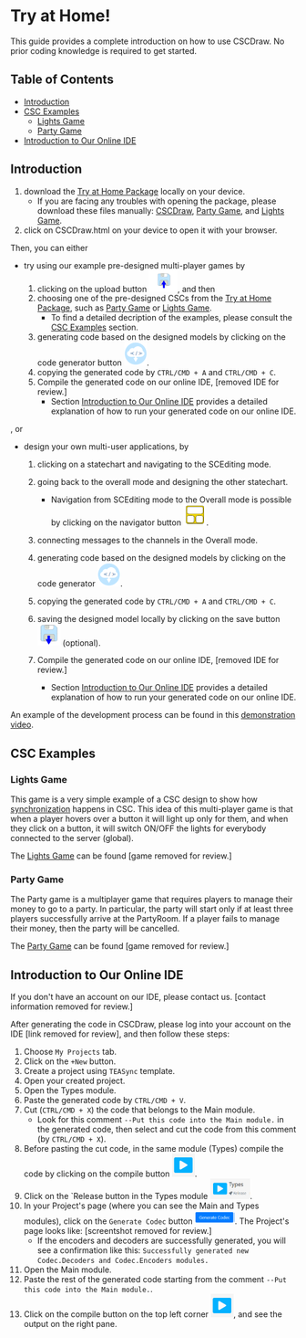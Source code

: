 # Try at Home!

This guide provides a complete introduction on how to use CSCDraw.
No prior coding knowledge is required to get started.


## Table of Contents
- [Introduction](#introduction)
- [CSC Examples](#csc-examples)
    - [Lights Game](#lights-game)
    - [Party Game](#party-game)
- [Introduction to Our Online IDE](#introduction-to-our-online-ide)


## Introduction
1. download the [Try at Home Package](src\TryAtHome.rar) locally on your device. 
    - If you are facing any troubles with opening the package, please download these files manually: [CSCDraw](CSCDraw.html), [Party Game](#party-game), and [Lights Game](#lights-game).
2. click on CSCDraw.html on your device to open it with your browser.

Then, you can either
- try using our example pre-designed multi-player games by
    1. clicking on the upload button <img src="Graphics/upload.png" alt="upload button" width="50"/>, and then 
    2. choosing one of the pre-designed CSCs from the [Try at Home Package](src\TryAtHome.rar), such as [Party Game](#party-game) or [Lights Game](#lights-game). 
        - To find a detailed decription of the examples, please consult the [CSC Examples](#csc-examples) section.
    3. generating code based on the designed models by clicking on the code generator button <img src="Graphics/CodeGen.png" alt="code generator" width="40"/>. 
    4. copying the generated code by `CTRL/CMD + A` and `CTRL/CMD + C`.
    5. Compile the generated code on our online IDE, [removed IDE for review.]
        - Section [Introduction to Our Online IDE](#introduction-to-our-online-ide) provides a detailed explanation of how to run your generated code on our online IDE.
            <!--[STaBL.rocks](https://stabl.rocks/). -->


, or

- design your own multi-user applications, by
    1. clicking on a statechart and navigating to the SCEditing mode.
    2. going back to the overall mode and designing the other statechart. 
        - Navigation from SCEditing mode to the Overall mode is possible by clicking on the navigator button <img src="Graphics/Navigator.png" alt="navigator button" width="40"/>.

    3. connecting messages to the channels in the Overall mode.
    4. generating code based on the designed models by clicking on the code generator <img src="Graphics/CodeGen.png" alt="code generator" width="40"/>. 
    5. copying the generated code by `CTRL/CMD + A` and `CTRL/CMD + C`.
    6. saving the designed model locally by clicking on the save button <img src="Graphics\save.png" alt="save button" width="40"/> (optional).
    7. Compile the generated code on our online IDE, [removed IDE for review.] 
        - Section [Introduction to Our Online IDE](#introduction-to-our-online-ide) provides a detailed explanation of how to run your generated code on our online IDE. 

    <!-- [STaBL.rocks](https://stabl.rocks/). -->


An example of the development process can be found in this [demonstration video](https://anonymous.4open.science/r/CSC-314B/Demo/AnonymousDemo.mp4). 


## CSC Examples


### Lights Game
This game is a very simple example of a CSC design to show how [synchronization](#introduction) happens in CSC.
This idea of this multi-player game is that when
a player hovers over a button it will light up only for them, 
and when they click on a button, it will switch ON/OFF
the lights for everybody connected to the server (global).

The [Lights Game](1-LightsGame\LightsGameCSC.json) can be found [game removed for review.]
<!-- [here](https://stabl.rocks/ShowTeasyncServerClient?teasyncServerId=b110fe0e-259c-46e8-8ec5-d365e5c03f7f). -->


### Party Game
The Party game is a multiplayer game that requires players to manage
their money to go to a party. In particular, the party will start only if at
least three players successfully arrive at the PartyRoom. If a player fails
to manage their money, then the party will be cancelled.

The [Party Game](3-PartyGame\PartyGame.json) can be found [game removed for review.]
<!-- [here](https://stabl.rocks/ShowTeasyncServerClient?teasyncServerId=0e4eba0f-79a2-414b-abac-c30f2adfb68e). -->



## Introduction to Our Online IDE

If you don't have an account on our IDE, please contact us. [contact information removed for review.]
<!-- [STaBL.rocks](https://stabl.rocks/), please contact either [Sheida](emdadibz@mcmaster.ca) or [Dr. Anand](anandc@mcmaster.ca). -->

After generating the code in CSCDraw, please log into your account on the IDE [link removed for review], and then follow these steps:
1. Choose `My Projects` tab.
2. Click on the `+New` button.
3. Create a project using `TEASync` template.
4. Open your created project.
5. Open the Types module.
6. Paste the generated code by `CTRL/CMD + V`.
7. Cut (`CTRL/CMD + X`) the code that belongs to the Main module. 
    - Look for this comment `--Put this code into the Main module.` in the generated code, then select and cut the code from this comment (by `CTRL/CMD + X`).
8. Before pasting the cut code, in the same module (Types) compile the code by clicking on the compile button <img src="Graphics/compile.png" alt="compile button" width="40"/>.
9. Click on the `Release button in the Types module <img src="Graphics/Release.png" alt="release button" width="70"/>.
10. In your Project's page (where you can see the Main and Types modules), click on the `Generate Codec` button <img src="Graphics/Codec.png" alt="codec button" width="70"/>.
The Project's page looks like: [screentshot removed for review.]
    <!-- <img src="Graphics/modules.png" alt="modules mode" width="500"/> -->
    - If the encoders and decoders are successfully generated, you will see a confirmation like this:
        `Successfully generated new Codec.Decoders and Codec.Encoders modules.`
11. Open the Main module.
12. Paste the rest of the generated code starting from the comment `--Put this code into the Main module.`.
13. Click on the compile button on the top left corner <img src="Graphics/compile.png" alt="compile button" width="40"/>, and see the output on the right pane.